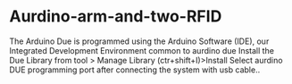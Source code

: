 # Aurdino-arm-and-two-RFID
The Arduino Due is programmed using the Arduino Software (IDE), our Integrated Development Environment common to aurdino due 
Install the Due Library from tool > Manage Library (ctr+shift+I)>Install 
Select aurdino DUE programming port after connecting the system with usb cable.. 
